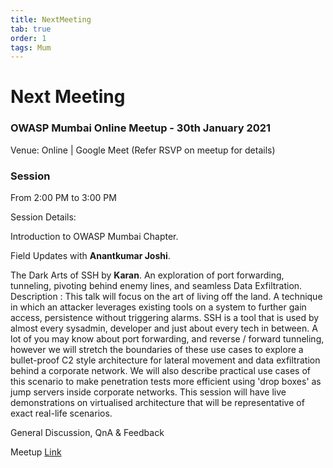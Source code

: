 ```yaml
---
title: NextMeeting
tab: true
order: 1
tags: Mum
---
```


# **Next Meeting**

### OWASP Mumbai Online Meetup - 30th January 2021
Venue: Online | Google Meet (Refer RSVP on meetup for details)

### Session
From 2:00 PM to 3:00 PM

Session Details:

Introduction to OWASP Mumbai Chapter.

Field Updates with **Anantkumar Joshi**.

The Dark Arts of SSH by **Karan**.
An exploration of port forwarding, tunneling, pivoting behind enemy lines, and seamless Data Exfiltration.
Description : 
This talk will focus on the art of living off the land. A technique in which an attacker leverages existing tools on a system to further gain access, persistence without triggering alarms. 
SSH is a tool that is used by almost every sysadmin, developer and just about every tech in between. A lot of you may know about  port forwarding, and reverse / forward tunneling, however we will stretch the boundaries of these use cases to explore a bullet-proof C2 style architecture for lateral movement and data exfiltration behind a corporate network. We will also describe practical use cases of this scenario to make penetration tests more efficient using 'drop boxes' as jump servers inside corporate networks. This session will have live demonstrations on virtualised architecture that will be representative of exact real-life scenarios.


General Discussion, QnA & Feedback


Meetup [Link](https://www.meetup.com/OWASP-Mumbai-Chapter/events/276493281/)
